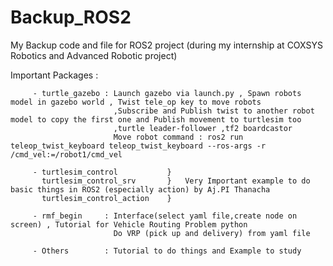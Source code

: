 # Backup_ROS2
My Backup code and file for ROS2 project (during my internship at COXSYS Robotics and Advanced Robotic project)

Important Packages :

         - turtle_gazebo : Launch gazebo via launch.py , Spawn robots model in gazebo world , Twist tele_op key to move robots
                           ,Subscribe and Publish twist to another robot model to copy the first one and Publish movement to turtlesim too
                           ,turtle leader-follower ,tf2 boardcastor
                           Move robot command : ros2 run teleop_twist_keyboard teleop_twist_keyboard --ros-args -r /cmd_vel:=/robot1/cmd_vel
                           
         - turtlesim_control           }
           turtlesim_control_srv       }   Very Important example to do basic things in ROS2 (especially action) by Aj.PI Thanacha
           turtlesim_control_action    }
         
         - rmf_begin     : Interface(select yaml file,create node on screen) , Tutorial for Vehicle Routing Problem python
                           Do VRP (pick up and delivery) from yaml file
      
         - Others        : Tutorial to do things and Example to study
